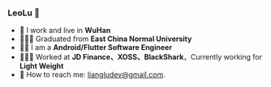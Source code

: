###  LeoLu 👋

  - 🔭 I work and live in **WuHan**
  - 👨🏻‍🎓 Graduated from **East China Normal University**
  - 👨‍💻 I am a **Android/Flutter Software Engineer**
  - 🧑🏻‍💻 Worked at **JD Finance、XOSS、BlackShark**，Currently working for **Light Weight**
  - 📮 How to reach me: liangludev@gmail.com.
